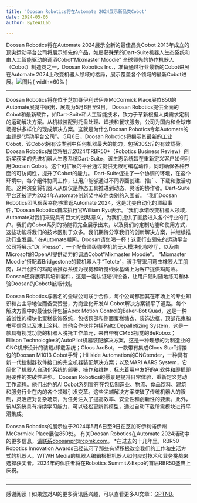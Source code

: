 ```yaml
---
title: 'Doosan Robotics将在Automate 2024展示新品类Cobot'
date: 2024-05-05
author: ByteAILab

---
```


Doosan Robotics将在Automate 2024展示全新的最佳品类Cobot
2013年成立的顶尖运动平台公司将展示领先的产品，如屡获殊荣的Dart-Suite机器人生态系统和由人工智能驱动的调酒Cobot“Mixmaster Moodie”
全球领先的协作机器人（Cobot）制造商之一，Doosan Robotics Inc.，准备通过行业最新的Cobot进展在Automate 2024上改变机器人领域的格局，展示覆盖各个领域的最新Cobot进展。![图片](https://ai-techpark.com/wp-content/uploads/2024/05/Doosan-R-960x540.jpg){ width=60% }

---
Doosan Robotics将在位于芝加哥伊利诺伊州McCormick Place展位850的Automate展览中展出，展期为5月6日至9日。
Doosan Robotics提供全面的Cobot和最新软件，如Dart-Suite和人工智能技术，致力于革新根据人类需求定制的运动解决方案。从机械装配到托盘处理、焊接和餐饮服务，公司为国内和全球市场提供多样化的现成解决方案。这就是为什么Doosan Robotics今年Automate的主题是“运动平台公司”。
5月6日，Doosan Robotics将揭示其最新的工业Cobot，该Cobot拥有该类别中任何机器最大的能力，包括30公斤的有效载荷。
Doosan Robotics展位将展示2024年RBR50*（Robotics Business Review）创新奖获奖的先进机器人生态系统Dart-Suite，该生态系统旨在重新定义客户如何利用Doosan Cobot。这个可扩展的平台通过提供无限可编程动作，同时确保各种界面的可访问性，提升了Cobot的能力。 Dart-Suite促进了一个协调的环境，在这个环境中，每个组件协同工作，让用户能够通过不同界面创建、推广、下载和激活功能。这种演变将机器人从仅仅是静态工具推进到动态、灵活的协作者。Dart-Suite平台还被评为2024年Automate创新奖中软件类别的入围者。
“我们Doosan Robotics团队很荣幸能够重返Automate 2024，这是北美自动化的顶级事件，”Doosan Robotics首席执行官William Ryu表示。“我们承诺改变机器人领域，Automate对我们来说具有巨大的战略意义，为我们提供了直接进入各个行业的门户。我们的Cobot系列的功能将完全展示出来，以及我们的定制功能和使用方式，这些功能将我们的技术区别于众多。我们期待分享我们的创新解决方案，并继续推动行业发展。”
在Automate期间，Doosan请您喝一杯！这家行业领先的运动平台公司将展示“Dr. Presso”，一个配备顶级咖啡机的无人模块化咖啡厅，以及由Microsoft的OpenAI提供动力的调酒Cobot“Mixmaster Moodie”。 “Mixmaster Moodie”搭配着Bridgestone的软机器人手“Tetote”，该手臂采用弯曲橡胶人工肌肉，以开创性的鸡尾酒推荐系统为视觉和听觉线索基础上为客户提供鸡尾酒。Doosan还将展示其培训套件，这是一套认证培训设备，让用户随时随地练习和体验Doosan的Cobot培训计划。

Doosan Robotics与著名的全球公司联手合作，每个公司都因其在市场上的专业知识和占主导地位而备受赞誉，为商业化开发AI Cobot解决方案铺平了道路。每个解决方案中的最佳伙伴包括Apex Motion Control的Baker-Bot Quad，这是一种首创性的模块化蛋糕装饰系统，包括顶部和侧面蛋糕糖衣、装饰边框、顶部花束和书写信息以及淋上涂料。其他合作伙伴包括Paltz Depalletizing System，这是一款具有视觉功能的机器人脱托工作单元，来自带有CMES视觉的BeRobox；Ellison Technologies的AutoPilot机器装配解决方案，这是一种理想的为制造业的CNC机床设计的装载/卸载系统；Cloos ArcBot，一款带有集成Cloos StarT焊接包的Doosan M1013 Cobot手臂；Hillside Automation的CNCtender，一种具有新一代控制器软件接口的完全机器装配解决方案；以及MARI AARS System，它简化了机器人自动化系统的部署、操作和维护，标志着用户友好的AI软件和即插即用硬件的突破性进步。
Doosan Robotics的愿景是提升日常体验，重新定义劳动工作流程。他们出色的AI Cobot系列旨在在包括制造业、物流、食品饮料、建筑和服务行业在内的各个领域引发变革。这些尖端解决方案突破了传统机器人的限制，灵活应对复杂场景，为任务注入了提高效率、安全性和创新性的要素。此外，该AI系统具有持续学习能力，可以轻松更新其模型，通过自动下载所需模块进行平滑集成。

Doosan Robotics的展示位于2024年5月6日至9日在芝加哥伊利诺伊州McCormick Place展位850处。
有关Doosan Robotics在Automate 2024活动中的更多信息，请联系doosanpr@rcpmk.com。
*在过去的十几年里，RBR50 Robotics Innovation Awards已经认可了那些有望积极改变我们的工作和生活方式的机器人。WTWH Media的机器人编辑根据机器人如何应对技术和业务挑战来选择获奖者。2024年的优胜者将在Robotics Summit＆Expo的首届RBR50盛典上庆祝。


---
---
感谢阅读！如果您对AI的更多资讯感兴趣，可以查看更多AI文章：[GPTNB](https://gptnb.com)。